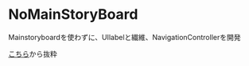 # NoMainStoryBoard
Mainstoryboardを使わずに、UIlabelと繊維、NavigationControllerを開発

[こちら](https://qiita.com/lovee/items/5e8c7752d7e383660543)から抜粋
